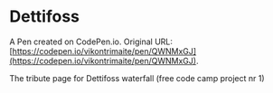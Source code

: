 # Dettifoss

A Pen created on CodePen.io. Original URL: [https://codepen.io/vikontrimaite/pen/QWNMxGJ](https://codepen.io/vikontrimaite/pen/QWNMxGJ).

The tribute page for Dettifoss waterfall (free code camp project nr 1)
